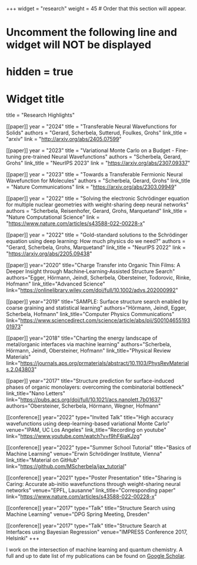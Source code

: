 +++
widget = "research"
weight = 45  # Order that this section will appear.

# Uncomment the following line and widget will NOT be displayed
# hidden = true

# Widget title
title = "Research Highlights"

[[paper]]
year = "2024"
title = "Transferable Neural Wavefunctions for Solids"
authors = "Gerard, Scherbela, Sutterud, Foulkes, Grohs"
link_title = "arxiv"
link = "http://arxiv.org/abs/2405.07599"

[[paper]]
year = "2023"
title = "Variational Monte Carlo on a Budget - Fine-tuning pre-trained Neural Wavefunctions"
authors = "Scherbela, Gerard, Grohs"
link_title = "NeurIPS 2023"
link = "https://arxiv.org/abs/2307.09337"

[[paper]]
year = "2023"
title = "Towards a Transferable Fermionic Neural Wavefunction for Molecules"
authors = "Scherbela, Gerard, Grohs"
link_title = "Nature Communications"
link = "https://arxiv.org/abs/2303.09949"

[[paper]]
year = "2022"
title = "Solving the electronic Schrödinger equation for multiple nuclear geometries with weight-sharing deep neural networks"
authors = "Scherbela, Reisenhofer, Gerard, Grohs, Marquetand"
link_title = "Nature Computational Science"
link = "https://www.nature.com/articles/s43588-022-00228-x"

[[paper]]
year = "2022"
title = "Gold-standard solutions to the Schrödinger equation using deep learning: How much physics do we need?"
authors = "Gerard, Scherbela, Grohs, Marquetand"
link_title = "NeurIPS 2022"
link = "https://arxiv.org/abs/2205.09438"

[[paper]]
year="2020"
title="Charge Transfer into Organic Thin Films: A Deeper Insight through Machine‐Learning‐Assisted Structure Search"
authors="Egger, Hörmann, Jeindl, Scherbela, Obersteiner, Todorovic, Rinke, Hofmann"
link_title="Advanced Science"
link="https://onlinelibrary.wiley.com/doi/full/10.1002/advs.202000992"

[[paper]]
year="2019"
title="SAMPLE: Surface structure search enabled by coarse graining and statistical learning"
authors="Hörmann, Jeindl, Egger, Scherbela, Hofmann"
link_title="Computer Physics Communications"
link="https://www.sciencedirect.com/science/article/abs/pii/S0010465519301973"

[[paper]]
year="2018"
title="Charting the energy landscape of metal/organic interfaces via machine learning"
authors="Scherbela, Hörmann, Jeindl, Obersteiner, Hofmann"
link_title="Physical Review Materials"
link="https://journals.aps.org/prmaterials/abstract/10.1103/PhysRevMaterials.2.043803"

[[paper]]
year="2017"
title="Structure prediction for surface-induced phases of organic monolayers: overcoming the combinatorial bottleneck"
link_title="Nano Letters"
link="https://pubs.acs.org/doi/full/10.1021/acs.nanolett.7b01637"
authors="Obersteiner, Scherbela, Hörmann, Wegner, Hofmann"

[[conference]]
year="2022"
type="Invited Talk"
title="High accuracy wavefunctions using deep-learning-based variational Monte Carlo"
venue="IPAM, UC Los Angeles"
link_title="Recording on youtube"
link="https://www.youtube.com/watch?v=f9hF6iaKJzg"

[[conference]]
year="2022"
type="Summer School Tutorial"
title="Basics of Machine Learning"
venue="Erwin Schrödinger Institute, Vienna"
link_title="Material on GitHub"
link="https://github.com/MScherbela/jax_tutorial"

[[conference]]
year="2021"
type="Poster Presentation"
title="Sharing is Caring: Accurate ab-initio wavefunctions through weight-sharing neural networks"
venue="EPFL, Lausanne"
link_title="Corresponding paper"
link="https://www.nature.com/articles/s43588-022-00228-x"

[[conference]]
year="2017"
type="Talk"
title="Structure Search using Machine Learning"
venue="DPG Spring Meeting, Dresden"

[[conference]]
year="2017"
type="Talk"
title="Structure Search at Interfaces using Bayesian Regression"
venue="IMPRESS Conference 2017, Helsinki"
+++

I work on the intersection of machine learning and quantum chemistry. A full and up to date list of my publications can be found on [Google Scholar](https://scholar.google.com/citations?user=gDd8Nc8AAAAJ&hl=en&oi=ao). 

